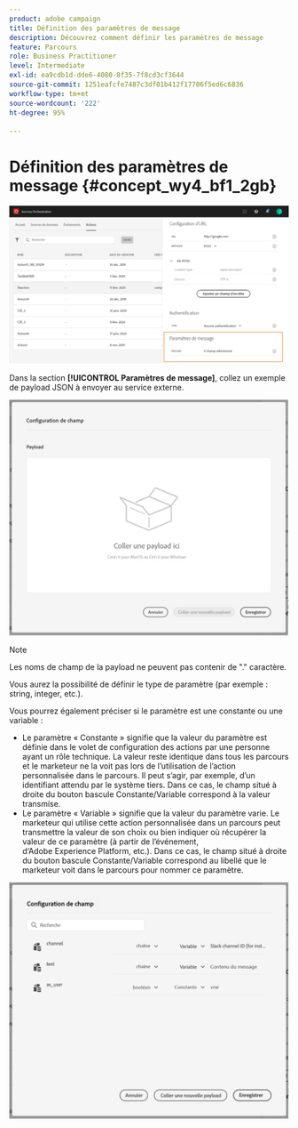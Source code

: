 ```yaml
---
product: adobe campaign
title: Définition des paramètres de message
description: Découvrez comment définir les paramètres de message
feature: Parcours
role: Business Practitioner
level: Intermediate
exl-id: ea9cdb1d-dde6-4080-8f35-7f8cd3cf3644
source-git-commit: 1251eafcfe7487c3df01b412f17706f5ed6c6836
workflow-type: tm+mt
source-wordcount: '222'
ht-degree: 95%

---
```


# Définition des paramètres de message {#concept_wy4_bf1_2gb}

![](../assets/messageparameterssection.png)

Dans la section **[!UICONTROL Paramètres de message]**, collez un exemple de payload JSON à envoyer au service externe.

![](../assets/customactionpayloadmessage.png)

>[!NOTE]
>
>Les noms de champ de la payload ne peuvent pas contenir de &quot;.&quot; caractère.

Vous aurez la possibilité de définir le type de paramètre (par exemple : string, integer, etc.).

Vous pourrez également préciser si le paramètre est une constante ou une variable :

* Le paramètre « Constante » signifie que la valeur du paramètre est définie dans le volet de configuration des actions par une personne ayant un rôle technique. La valeur reste identique dans tous les parcours et le marketeur ne la voit pas lors de l’utilisation de l’action personnalisée dans le parcours. Il peut s’agir, par exemple, d’un identifiant attendu par le système tiers. Dans ce cas, le champ situé à droite du bouton bascule Constante/Variable correspond à la valeur transmise.
* Le paramètre « Variable » signifie que la valeur du paramètre varie. Le marketeur qui utilise cette action personnalisée dans un parcours peut transmettre la valeur de son choix ou bien indiquer où récupérer la valeur de ce paramètre (à partir de l’événement, d‘Adobe Experience Platform, etc.). Dans ce cas, le champ situé à droite du bouton bascule Constante/Variable correspond au libellé que le marketeur voit dans le parcours pour nommer ce paramètre.

![](../assets/customactionpayloadmessage2.png)
